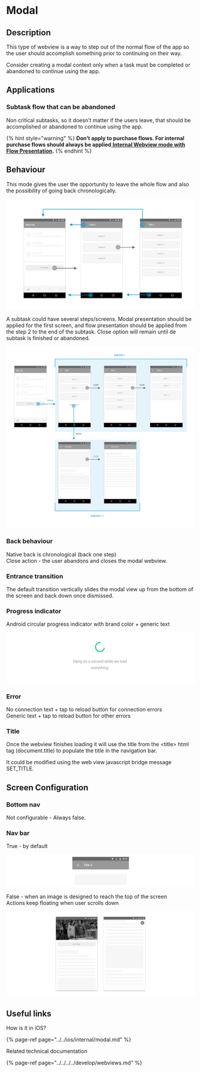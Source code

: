# Modal

## Description

This type of webview is a way to step out of the normal flow of the app so the user should accomplish something prior to continuing on their way.

Consider creating a modal context only when a task must be completed or abandoned to continue using the app.

## **Applications**

### **Subtask flow that can be abandoned**

Non critical subtasks, so it doesn’t matter if the users leave, that should be accomplished or abandoned to continue using the app.

{% hint style="warning" %}
**Don’t apply to purchase flows. For internal purchase flows should always be applied**[ **Internal Webview mode with Flow Presentation**](flow.md)**.**
{% endhint %}

## **Behaviour**

This mode gives the user the opportunity to leave the whole flow and also the possibility of going back chronologically.

![Android Internal Modal Behaviour](../../../../.gitbook/assets/android_internal_modal.png)

A subtask could have several steps/screens. Modal presentation should be applied for the first screen, and flow presentation should be applied from the step 2 to the end of the subtask. Close option will remain until de subtask is finished or abandoned.

![](../../../../.gitbook/assets/android_internal_modal_subtask.png)

### **Back behaviour**

Native back is chronological \(back one step\)  
Close action - the user abandons and closes the modal webview.

### **Entrance transition**

The default transition vertically slides the modal view up from the bottom of the screen and back down once dismissed.

### **Progress indicator**

Android circular progress indicator with brand color + generic text

![](../../../../.gitbook/assets/android_progress-indicator.png)

### Error

No connection text + tap to reload button for connection errors  
Generic text + tap to reload button for other errors

### Title

Once the webview finishes loading it will use the title from the &lt;title&gt; html tag \(document.title\) to populate the title in the navigation bar.

It could be modified using the web view javascript bridge message SET\_TITLE.

## Screen Configuration

### Bottom nav

Not configurable - Always false.

### Nav bar

True - by default

![](../../../../.gitbook/assets/android_internal_modal_navbar_true.png)

False - when an image is designed to reach the top of the screen  
Actions keep floating when user scrolls down

![](../../../../.gitbook/assets/android_internal_modal_navbar_false.png)

## Useful links <a id="useful-links"></a>

How is it in iOS?

{% page-ref page="../../ios/internal/modal.md" %}

 Related technical documentation

{% page-ref page="../../../../develop/webviews.md" %}

